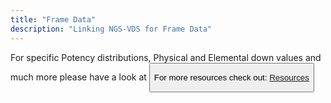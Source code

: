```yaml
---
title: "Frame Data"
description: "Linking NGS-VDS for Frame Data"
---
```


For specific Potency distributions, Physical and Elemental down values and much more please have a look at <Button label="NGS Verification Data Storage" link="https://docs.google.com/spreadsheets/d/1_OgubzM5QFe4rua4Xu0GSMAI8Idoq8r2yI8Ioyec6oY" />

For more resources check out: [Resources](/resources)